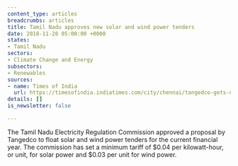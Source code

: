 ```yaml
---
content_type: articles
breadcrumbs: articles
title: Tamil Nadu approves new solar and wind power tenders
date: 2018-11-28 05:00:00 +0000
states:
- Tamil Nadu
sectors:
- Climate Change and Energy
subsectors:
- Renewables
sources:
- name: Times of India
  url: https://timesofindia.indiatimes.com/city/chennai/tangedco-gets-nod-to-float-tenders-for-solar-wind-power-projects/articleshowprint/66741967.cms
details: []
is_newsletter: false

---
```

The Tamil Nadu Electricity Regulation Commission approved a proposal by Tangedco to float solar and wind power tenders for the current financial year. The commission has set a minimum tariff of $0.04 per kilowatt-hour, or unit, for solar power and $0.03 per unit for wind power.
